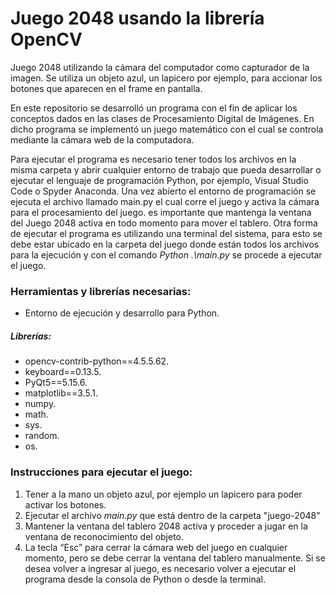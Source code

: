 # Juego 2048 usando la librería OpenCV
Juego 2048 utilizando la cámara del computador como capturador de la imagen. Se utiliza un objeto azul, un lapicero por ejemplo, para accionar los botones que aparecen en el frame en pantalla.

En este repositorio se desarrolló un programa con el fin de aplicar los conceptos dados en las clases de Procesamiento Digital de Imágenes. En dicho programa se implementó un juego matemático con el cual se controla mediante la cámara web de la computadora.

Para ejecutar el programa es necesario tener todos los archivos en la misma carpeta y abrir cualquier entorno de trabajo que pueda desarrollar o ejecutar el lenguaje de programación Python, por ejemplo, Visual Studio Code o Spyder Anaconda. Una vez abierto el entorno de programación se ejecuta el archivo llamado main.py el cual corre el juego y activa la cámara para el procesamiento del juego. es importante que mantenga la ventana del Juego 2048 activa en todo momento para mover el tablero.
Otra forma de ejecutar el programa es utilizando una terminal del sistema, para esto se debe estar ubicado en la carpeta del juego donde están todos los archivos para la ejecución y con el comando _Python .\main.py_ se procede a ejecutar el juego.

### Herramientas y librerías necesarias:
- Entorno de ejecución y desarrollo para Python.
##### Librerías:
- opencv-contrib-python==4.5.5.62.
- keyboard==0.13.5.
- PyQt5==5.15.6.
- matplotlib==3.5.1.
- numpy. 
- math.
- sys.
- random. 
- os.

### Instrucciones para ejecutar el juego:
1. Tener a la mano un objeto azul, por ejemplo un lapicero para poder activar los botones.
2. Ejecutar el archivo _main.py_ que está dentro de la carpeta "juego-2048"
3. Mantener la ventana del tablero 2048 activa y proceder a jugar en la ventana de reconocimiento del objeto.
4. La tecla “Esc” para cerrar la cámara web del juego en cualquier momento, pero se debe cerrar la ventana del tablero manualmente.
Si se desea volver a ingresar al juego, es necesario volver a ejecutar el programa desde la consola de Python o desde la terminal.
